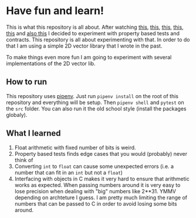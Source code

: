 # Have fun and learn!

This is what this repository is all about.
After watching [this](https://www.youtube.com/watch?v=MYucYon2-lk), [this](https://www.youtube.com/watch?v=p84DMv8TQuo), [this](https://www.youtube.com/watch?v=jmsk1QZQEvQ), [this](https://www.youtube.com/watch?v=5pwv3cuo3Qk), [this](https://www.youtube.com/watch?v=lNITrPhl2_A) and [also this](https://www.youtube.com/watch?v=H18vxq-VsCk) I decided to experiment with property based tests and contracts. This repository is all about experimenting with that. In order to do that I am using a simple 2D vector library that I wrote in the past.

To make things even more fun I am going to experiment with several implementations of the 2D vector lib.

## How to run

This repository uses [pipenv](https://pipenv.readthedocs.io). Just run `pipenv install` on the root of this repository and everything will be setup. Then `pipenv shell` and `pytest` on the `src` folder. You can also run it the old school style (install the packages globaly).

## What I learned

1. Float arithmetic with fixed number of bits is weird.
2. Property based tests finds edge cases that you would (probably) never think of
3. Converting `int` to `float` can cause some unexpected errors (i.e. a number that can fit in an `int` but not a `float`)
4. Interfacing with objects in C makes it very hard to ensure that arithmetic works as expected. When passing numbers around it is very easy to lose precision when dealing with "big" numbers like 2**31. YMMV depending on archteture I guess. I am pretty much limiting the range of numbers that can be passed to C in order to avoid losing some bits around.

